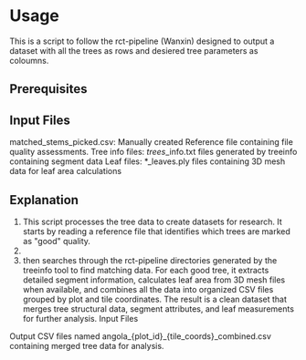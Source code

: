 # Usage 

This is a script to follow the rct-pipeline (Wanxin) designed to output a dataset with all the trees as rows and desiered tree parameters as coloumns. 

## Prerequisites 
## Input Files
matched_stems_picked.csv: Manually created Reference file containing file quality assessments. 
Tree info files: *_trees_*_info.txt files generated by treeinfo containing segment data
Leaf files: *_leaves.ply files containing 3D mesh data for leaf area calculations
## Explanation
1. This script processes the tree data to create datasets for research. It starts by reading a reference file that identifies which trees are marked as "good" quality. 
2.
3.   then searches through the rct-pipeline directories generated by the treeinfo tool to find matching data. For each good tree, it extracts detailed segment information, calculates leaf area from 3D mesh files when available, and combines all the data into organized CSV files grouped by plot and tile coordinates. The result is a clean dataset that merges tree structural data, segment attributes, and leaf measurements for further analysis.
Input Files



Output
CSV files named angola_{plot_id}_{tile_coords}_combined.csv containing merged tree data for analysis.


